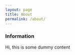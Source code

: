 ```yaml
---
layout: page
title: About
permalink: /about/
---
```


### Information

Hi, this is some dummy content